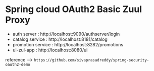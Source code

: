 # Spring cloud OAuth2 Basic Zuul Proxy

- auth server : http://localhost:9090/authserver/login
- catalog service : http://localhost:8181/catalog
- promotion service : http://localhost:8282/promotions
- ui-zul-app : http://localhost:8080/ui
 

reference --> `https://github.com/sivaprasadreddy/spring-security-oauth2-demo`


